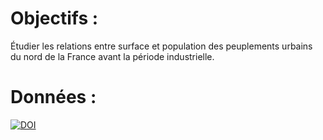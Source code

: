# Objectifs : 
Étudier les relations entre surface et population des peuplements urbains du nord de la France avant la période industrielle.

# Données :
[![DOI](https://zenodo.org/badge/doi/10.6084/m9.figshare.5632015.v3.svg)](https://doi.org/10.6084/m9.figshare.5632015.v3)
